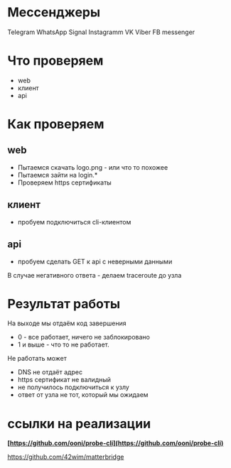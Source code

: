 # Мессенджеры

Telegram 
WhatsApp
Signal
Instagramm
VK 
Viber
FB messenger

# Что проверяем

- web
- клиент
- api

# Как проверяем
## web
- Пытаемся скачать logo.png - или что то похожее
- Пытаемся зайти на login.*
- Проверяем https сертификаты

## клиент
* пробуем подключиться cli-клиентом

## api 
- пробуем сделать GET к api c неверными данными

В случае негативного ответа - делаем traceroute до узла

# Результат работы

На выходе мы отдаём код завершения 
- 0 - все работает, ничего не заблокировано
- 1 и выше - что то не работает.

Не работать может
- DNS не отдаёт адрес
- https сертификат не валидный
- не получилось подключиться к узлу
- ответ от узла не тот, который мы ожидаем


# ссылки на реализации

**[https://github.com/ooni/probe-cli](https://github.com/ooni/probe-cli)**

https://github.com/42wim/matterbridge